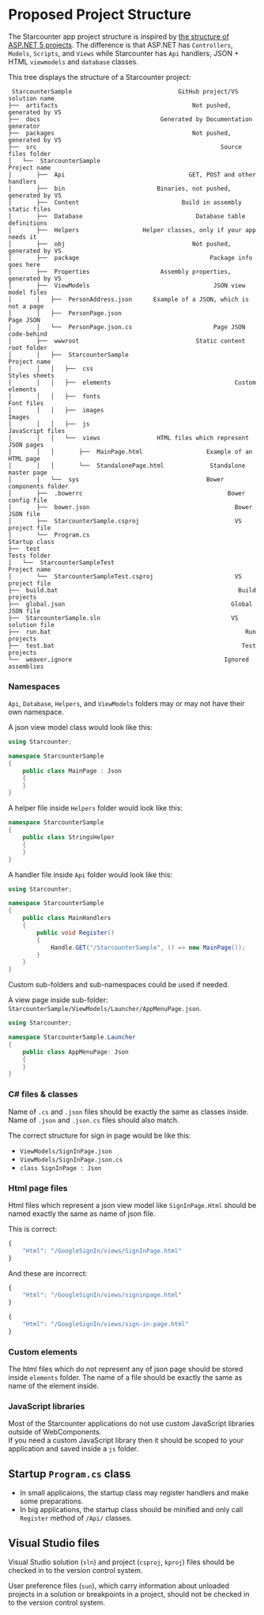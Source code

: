 # Proposed Project Structure

The Starcounter app project structure is inspired by [the structure of ASP.NET 5 projects](http://gunnarpeipman.com/2014/10/asp-net-5-new-structure-of-solutions-and-projects/). The difference is that ASP.NET has `Controllers`, `Models`, `Scripts`, and `Views` while Starcounter has `Api` handlers, JSON + HTML `viewmodels` and `database` classes.

This tree displays the structure of a Starcounter project:

```text
 StarcounterSample                              GitHub project/VS solution name
├──  artifacts                                      Not pushed, generated by VS
├──  docs                                  Generated by Documentation generator
├──  packages                                       Not pushed, generated by VS
├──  src                                                    Source files folder
│   └──  StarcounterSample                                         Project name
│       ├──  Api                                   GET, POST and other handlers
│       ├──  bin                          Binaries, not pushed, generated by VS
│       ├──  Content                             Build in assembly static files
│       ├──  Database                                Database table definitions
│       ├──  Helpers                  Helper classes, only if your app needs it
│       ├──  obj                                    Not pushed, generated by VS
│       ├──  package                                     Package info goes here
│       ├──  Properties                    Assembly properties, generated by VS
│       ├──  ViewModels                                   JSON view model files
│       │   ├──  PersonAddress.json      Example of a JSON, which is not a page
│       │   ├──  PersonPage.json                                      Page JSON
│       │   └──  PersonPage.json.cs                       Page JSON code-behind
│       ├──  wwwroot                                 Static content root folder
│       │   ├──  StarcounterSample                                 Project name
│       │   │   ├──  css                                          Styles sheets
│       │   │   ├──  elements                                   Custom elements
│       │   │   ├──  fonts                                           Font files
│       │   │   ├──  images                                              Images
│       │   │   ├──  js                                        JavaScript files
│       │   │   └──  views                HTML files which represent JSON pages
│       │   │       ├──  MainPage.html                  Example of an HTML page
│       │   │       └──  StandalonePage.html             Standalone master page
│       │   └──  sys                                    Bower components folder
│       ├──  .bowerrc                                         Bower config file
│       ├──  bower.json                                         Bower JSON file
│       ├──  StarcounterSample.csproj                           VS project file
│       └──  Program.cs                                           Startup class
├──  test                                                          Tests folder
│   └──  StarcounterSampleTest                                     Project name
│       └──  StarcounterSampleTest.csproj                       VS project file
├──  build.bat                                                   Build projects
├──  global.json                                               Global JSON file
├──  StarcounterSample.sln                                     VS solution file
├──  run.bat                                                       Run projects
├──  test.bat                                                     Test projects
└──  weaver.ignore                                           Ignored assemblies
```

### Namespaces

`Api`, `Database`, `Helpers`, and `ViewModels` folders may or may not have their own namespace.

A json view model class would look like this:

```csharp
using Starcounter;

namespace StarcounterSample 
{
    public class MainPage : Json 
    {
    }
}
```

A helper file inside `Helpers` folder would look like this:

```csharp
namespace StarcounterSample 
{
    public class StringsHelper 
    {
    }
}
```

A handler file inside `Api` folder would look like this:

```csharp
using Starcounter;

namespace StarcounterSample 
{
    public class MainHandlers 
    {
        public void Register() 
        {
            Handle.GET("/StarcounterSample", () => new MainPage());
        }
    }
}
```

Custom sub-folders and sub-namespaces could be used if needed.

A view page inside sub-folder: `StarcounterSample/ViewModels/Launcher/AppMenuPage.json`.

```csharp
using Starcounter;

namespace StarcounterSample.Launcher 
{
    public class AppMenuPage: Json 
    {
    }
}
```

### C\# files & classes

Name of `.cs` and `.json` files should be exactly the same as classes inside. Name of `.json` and `.json.cs` files should also match.

The correct structure for sign in page would be like this:

* `ViewModels/SignInPage.json`
* `ViewModels/SignInPage.json.cs`
* `class SignInPage : Json`

### Html page files

Html files which represent a json view model like `SignInPage.Html` should be named exactly the same as name of json file.

This is correct:

```javascript
{
    "Html": "/GoogleSignIn/views/SignInPage.html"
}
```

And these are incorrect:

```javascript
{
    "Html": "/GoogleSignIn/views/signinpage.html"
}
```

```javascript
{
    "Html": "/GoogleSignIn/views/sign-in-page.html"
}
```

### Custom elements

The html files which do not represent any of json page should be stored inside `elements` folder. The name of a file should be exactly the same as name of the element inside.

### JavaScript libraries

Most of the Starcounter applications do not use custom JavaScript libraries outside of WebComponents.  
If you need a custom JavaScript library then it should be scoped to your application and saved inside a `js` folder.

## Startup `Program.cs` class

* In small applicaions, the startup class may register handlers and make some preparations.
* In big applications, the startup class should be minified and only call `Register` method of `/Api/` classes.

## Visual Studio files

Visual Studio solution \(`sln`\) and project \(`csproj`, `kproj`\) files should be checked in to the version control system.

User preference files \(`suo`\), which carry information about unloaded projects in a solution or breakpoints in a project, should not be checked in to the version control system.

